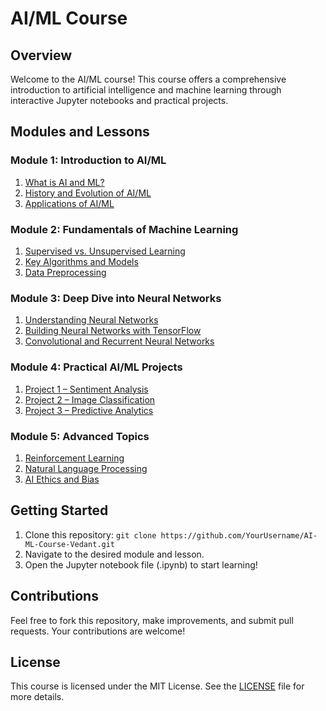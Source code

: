 # AI/ML Course

## Overview
Welcome to the AI/ML course! This course offers a comprehensive introduction to artificial intelligence and machine learning through interactive Jupyter notebooks and practical projects.

## Modules and Lessons

### Module 1: Introduction to AI/ML
1. [What is AI and ML?](./Module1_Introduction/Lesson1_WhatIsAI/README.md)
2. [History and Evolution of AI/ML](./Module1_Introduction/Lesson2_History/README.md)
3. [Applications of AI/ML](./Module1_Introduction/Lesson3_Applications/README.md)

### Module 2: Fundamentals of Machine Learning
1. [Supervised vs. Unsupervised Learning](./Module2_Fundamentals/Lesson1_SupervisedUnsupervised/README.md)
2. [Key Algorithms and Models](./Module2_Fundamentals/Lesson2_Algorithms/README.md)
3. [Data Preprocessing](./Module2_Fundamentals/Lesson3_DataPreprocessing/README.md)

### Module 3: Deep Dive into Neural Networks
1. [Understanding Neural Networks](./Module3_NeuralNetworks/Lesson1_UnderstandingNN/README.md)
2. [Building Neural Networks with TensorFlow](./Module3_NeuralNetworks/Lesson2_BuildingNN/README.md)
3. [Convolutional and Recurrent Neural Networks](./Module3_NeuralNetworks/Lesson3_CNNRNN/README.md)

### Module 4: Practical AI/ML Projects
1. [Project 1 – Sentiment Analysis](./Module4_Projects/Lesson1_SentimentAnalysis/README.md)
2. [Project 2 – Image Classification](./Module4_Projects/Lesson2_ImageClassification/README.md)
3. [Project 3 – Predictive Analytics](./Module4_Projects/Lesson3_PredictiveAnalytics/README.md)

### Module 5: Advanced Topics
1. [Reinforcement Learning](./Module5_AdvancedTopics/Lesson1_ReinforcementLearning/README.md)
2. [Natural Language Processing](./Module5_AdvancedTopics/Lesson2_NLP/README.md)
3. [AI Ethics and Bias](./Module5_AdvancedTopics/Lesson3_AIEthicsBias/README.md)

## Getting Started
1. Clone this repository: `git clone https://github.com/YourUsername/AI-ML-Course-Vedant.git`
2. Navigate to the desired module and lesson.
3. Open the Jupyter notebook file (.ipynb) to start learning!

## Contributions
Feel free to fork this repository, make improvements, and submit pull requests. Your contributions are welcome!

## License
This course is licensed under the MIT License. See the [LICENSE](LICENSE) file for more details.

